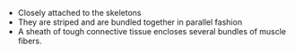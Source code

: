 
- Closely attached to the skeletons 
- They are striped and are bundled together in parallel fashion
- A sheath of tough connective tissue encloses several bundles of muscle fibers.
